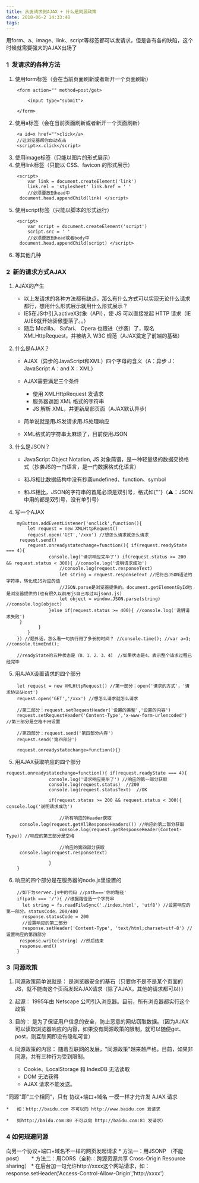 ```yaml
---
title: 从发请求到AJAX + 什么是同源政策
date: 2018-06-2 14:33:48
tags:
---
```


用form、a、image、link、script等标签都可以发请求，但是各有各的缺陷，这个时候就需要强大的AJAX出场了
<escape><!-- more --></escape>
### 1  发请求的各种方法

1. 使用form标签（会在当前页面刷新或者新开一个页面刷新）
```
    <form action="" method=post/get>
    
        <input type="submit">
    
    </form>
```
    
2. 使用a标签（会在当前页面刷新或者新开一个页面刷新）
```
    <a id=x href="">click</a>
    //让浏览器帮你自动点击
    <script>x.click</script>
```
    
3. 使用image标签（只能以图片的形式展示）
4. 使用link标签（只能以 CSS、favicon 的形式展示）
```
    <script>
        var link = document.createElement('link')
        link.rel = 'stylesheet' link.href = ' '
        //必须要放到head中
     document.head.appendChild(link) </script>
```
    
5. 使用script标签（只能以脚本的形式运行）
```
    <script>
        var script = document.createElement('script')
        script.src = ' '
        //必须要放到head或者body中
     document.head.appendChild(script) </script>
```
    
6. 等其他几种

### 2  新的请求方式AJAX

1. AJAX的产生
	*   以上发请求的各种方法都有缺点，那么有什么方式可以实现无论什么请求都行，想用什么形式展示就用什么形式展示？
	*   IE5在JS中引入activeX对象（API），使 JS 可以直接发起 HTTP 请求（IE从IE6就开始骄傲堕落了。。）
	*   随后 Mozilla、 Safari、 Opera 也跟进（抄袭）了，取名 XMLHttpRequest，并被纳入 W3C 规范（AJAX奠定了前端的基础）

2.  什么是AJAX？
	*   AJAX（异步的JavaScript和XML）四个字母的含义（A：异步 J：JavaScript A：and X：XML）
	*   AJAX需要满足三个条件
	    *   使用 XMLHttpRequest 发请求　　　　　　
	    *   服务器返回 XML 格式的字符串  　　　　　　
	    *   JS 解析 XML，并更新局部页面（AJAX默认异步)　　　　　
	*   简单说就是用JS发请求用JS处理响应　　
	
	*   XML格式的字符串太麻烦了，目前使用JSON
    

3. 什么是JSON？
	*   JavaScript Object Notation, JS 对象简谱，是一种轻量级的数据交换格式（抄袭JS的一门语言，是一门数据格式化语言）　　
	*   和JS相比数据结构中没有抄袭undefined、function、symbol　　
	    
	*   和JS相比，JSON的字符串的首尾必须是双引号，格式如{""}（⚠️：JSON中用的都是双引号，没有单引号）　　

4. 写一个AJAX
```
    myButton.addEventListener('onclick',function(){
        let request = new XMLHttpRequest()
        request.open('GET','/xxx') //想怎么请求就怎么请求
     request.send()
        request.onreadystatechange=function(){ if(request.readyState === 4){
                console.log('请求响应完毕了') if(request.status >= 200 && request.status < 300){ //console.log('说明请求成功')
                    //console.log(request.responseText)
                    let string = request.responseText //把符合JSON语法的字符串，转化成JS对应的值
                    //JSON.parse是浏览器提供的。document.getElementById也是浏览器提供的(也有很久以前用js自己写过叫json3.js)
                    let object = window.JSON.parse(string) //console.log(object)
                }else if(request.status >= 400){ //console.log('说明请求失败')
     }
            }
        }
    }) //题外话，怎么看一句执行用了多长的时间？ //console.time(); //var a=1; //console.timeEnd();
    
    //readyState的五种状态是（0、1、2、3、4） //如果状态是4，表示整个请求过程已经完毕
```
    
5. 用AJAX设置请求的四个部分
```
    let request = new XMLHttpRequest() //第一部分：open('请求的方式'，'请求协议&Host')
    request.open('GET','/xxx') //想怎么请求就怎么请求
    
    //第二部分：request.setRequestHeader('设置的类型','设置的内容')
    request.setRequestHeader('Content-Type','x-www-form-urlencoded') //第三部分是空格不用设置
    
    //第四部分：request.send('第四部分内容')
    request.send('第四部分')
    
    request.onreadystatechange=function(){}
```
    
5. 用AJAX获取响应的四个部分
```
request.onreadystatechange=function(){ if(request.readyState === 4){
                console.log('请求响应完毕了') //响应的第一部分获取
                console.log(request.status)  //200
                console.log(request.statusText)  //OK
    
                if(request.status >= 200 && request.status < 300){ console.log('说明请求成功')
    
                    //所有响应的Header获取
     console.log(request.getAllResponseHeaders()) //响应的第二部分获取
                    console.log(request.getResponseHeader(Content-Type)) //响应的第三部分是空格
    
                    //响应的第四部分获取
     console.log(request.responseText)
        
                }
    }
```
    
6. 响应的四个部分是在服务器的node.js里设置的
    
```
    //如下为server.js中的代码 //path==='你的路径'
    if(path === '/'){ //根据路径造一个字符串
      let string = fs.readFileSync('./index.html', 'utf8') //设置响应的第一部分。statusCode，200/400
      response.statusCode = 200
      //设置响应的第二部分
      response.setHeader('Content-Type', 'text/html;charset=utf-8') //设置响应的第四部分
     response.write(string) //然后结束
     response.end()
    }
```
    

### 3  同源政策

1. 同源政策简单说就是：
是浏览器安全的基石（只要你不是不是某个页面的JS，就不能向这个页面发起AJAX请求（除了AJAX，其他的请求都可以））

2. 起源：
1995年由 Netscape 公司引入浏览器。目前，所有浏览器都实行这个政策
3. 目的：
是为了保证用户信息的安全，防止恶意的网站窃取数据。（因为AJAX可以读取浏览器响应的内容，如果没有同源政策的限制，就可以随便get、post，则互联网即没有隐私可言）　　

4. 同源政策的内容：
随着互联网的发展，"同源政策"越来越严格。目前，如果非同源，共有三种行为受到限制。
    *   Cookie、LocalStorage 和 IndexDB 无法读取
    *   DOM 无法获得
    *   AJAX 请求不能发送。

"同源"即"三个相同"，只有 协议+端口+域名 一模一样才允许发 AJAX 请求
    
    *   如：http://baidu.com 不可以向 http://www.baidu.com 发请求　　
        
    *   如http://baidu.com:80 不可以向 http://baidu.com:81 发请求）　　

### 4 如何规避同源

向另一个协议+端口+域名不一样的网页发起请求
    *   方法一：用JSONP （不能post）　　
    *   方法二：用CORS（全称：跨源资源共享 Cross-Origin Resource sharing）
        *   在后台加一句允许http://xxxx这个网站请求，如：response.setHeader('Access-Control-Allow-Origin','http://xxxx'）

